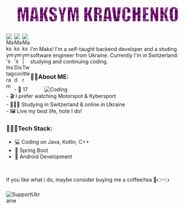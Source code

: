 <h1 align="center">
  <img src="https://raw.githubusercontent.com/maksym-kravchenko/maksym-kravchenko/master/name_gif.gif" alt="MK" />
</h1>

<a href="https://www.instagram.com/maksyym.k/">
  <img align="left" alt="Maksym's Instagram" width="22px" src="https://raw.githubusercontent.com/hussainweb/hussainweb/main/icons/instagram.png" />
</a>
<a href="https://discord.gg/EGWjJJtMms">
  <img align="left" alt="Maksym's Discord" width="22px" src="https://raw.githubusercontent.com/peterthehan/peterthehan/master/assets/discord.svg" />
</a>
<a href="https://twitter.com/maksyym_k">
  <img align="left" alt="Maksym | Twitter" width="22px" src="https://raw.githubusercontent.com/peterthehan/peterthehan/master/assets/twitter.svg" />
  <br>
</a>

<br>
I'm Maks! I'm a self-taught backend developer and a studing software engineer from Ukraine. Сurrently I'm in Switzerland: studying and continuing coding.
<br>
 
### 😶‍🌫️About ME: <br>
<!-- I have some problems with old account -> <a href="https://github.com/maksyymK">my old profile</a><br> -->
<img align="right" alt="Coding" width="400px" src="https://raw.githubusercontent.com/abhisheknaiidu/abhisheknaiidu/master/code.gif"/>
- 🎂 17<br>
- 🎬 I prefer watching Motorspot & Kybersport <br>
- 👨🏻‍🎓 Studying in Switzerland & online in Ukraine <br>
- 🖼️ Live my best life, hote I do! <br>

### 👩🏻‍💻Tech Stack: <br>
- 💻 Coding on Java, Kotlin, C++ <br>
- 🍃 Spring Boot<br>
- 🎴 Android Development <br>

<br>

if you like what i do, maybe consider buying me a coffee/tea 🥺👉👈<br><br>
<a href="https://stand-with-ukraine.pp.ua">
  <img align="left" alt="SupportUkraine" width="100px" src="" />
</a>
